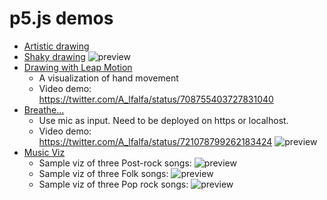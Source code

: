 # p5.js demos
* [Artistic drawing](http://hanax.github.io/p5js-demos/demo_wp)
* [Shaky drawing](http://hanax.github.io/p5js-demos/demo_mouse)
![preview](http://hanax.co/assets/arts/heart.jpg)
* [Drawing with Leap Motion](http://hanax.github.io/p5js-demos/demo_leapmotion)
  * A visualization of hand movement
  * Video demo: https://twitter.com/A_lfalfa/status/708755403727831040
* [Breathe...](https://hanax.github.io/p5js-demos/demo_music)
  * Use mic as input. Need to be deployed on https or localhost.
  * Video demo: https://twitter.com/A_lfalfa/status/721078799262183424
![preview](http://hanax.github.io/p5js-demos/demo_pic/demo.png)
* [Music Viz](https://hanax.github.io/p5js-demos/demo_music_viz)
  * Sample viz of three Post-rock songs:
![preview](http://hanax.github.io/p5js-demos/demo_pic/post_rock.jpg)
  * Sample viz of three Folk songs:
![preview](http://hanax.github.io/p5js-demos/demo_pic/folk.jpg)
  * Sample viz of three Pop rock songs:
![preview](http://hanax.github.io/p5js-demos/demo_pic/pop.jpg)
